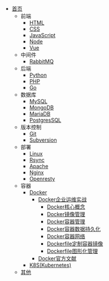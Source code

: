 - [首页](/)
  - 前端
    - [HTML](/zh-cn/html/)
    - [CSS](/zh-cn/css/)
    - [JavaScript](/zh-cn/js/)
    - [Node](/zh-cn/node/)
    - [Vue](/zh-cn/vue/)
  - 中间件
    - [RabbitMQ](/zh-cn/rabbitmq/)
  - 后端
    - [Python](/zh-cn/python/)
    - [PHP](/zh-cn/php/)
    - [Go](/zh-cn/go/)
  - 数据库
    - [MySQL](/zh-cn/mysql/)
    - [MongoDB](/zh-cn/mongodb/)
    - [MariaDB](/zh-cn/mariadb/)
    - [PostgresSQL](/zh-cn/postgressql/)
  - 版本控制
    - [Git](/zh-cn/git/)
    - [Subversion](/zh-cn/subversion/)
  - 部署
    - [Linux](/zh-cn/linux/)
    - [Rsync](/zh-cn/rsync/)
    - [Apache](/zh-cn/apache/)
    - [Nginx](/zh-cn/nginx/)
    - [Openresty](/zh-cn/openresty/)
  - 容器
    - [Docker](/zh-cn/docker/)
      - [Docker企业运维实战](/zh-cn/docker/企业运维实战/)
        - [Docker核心概念](/zh-cn/docker/企业运维实战/Docker核心概念.md)
        - [Docker镜像管理](/zh-cn/docker/企业运维实战/Docker镜像管理.md)
        - [Docker容器管理](/zh-cn/docker/企业运维实战/Docker容器管理.md)
        - [Docker容器数据持久化](/zh-cn/docker/企业运维实战/Docker容器数据持久化.md)
        - [Docker容器网络](/zh-cn/docker/企业运维实战/Docker容器网络.md)
        - [Dockerfile定制容器镜像](/zh-cn/docker/企业运维实战/Dockerfile定制容器镜像.md)
        - [Dockerfile图形化管理](/zh-cn/docker/企业运维实战/Docker图形化管理.md)
      - [Docker官方文献](/zh-cn/docker/官方资料/)
    - [K8S(Kubernetes)](/zh-cn/k8s/)
  - [其他](/zh-cn/other/)